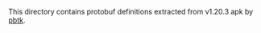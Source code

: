 This directory contains protobuf definitions extracted from v1.20.3 apk by [pbtk](https://github.com/marin-m/pbtk).
